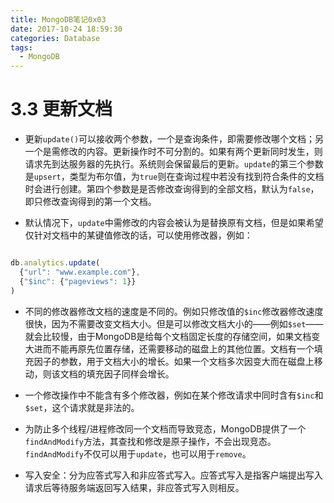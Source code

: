 ```yaml
---
title: MongoDB笔记0x03
date: 2017-10-24 18:59:30
categories: Database
tags:
  - MongoDB
---
```


# 3.3 更新文档

+ 更新`update()`可以接收两个参数，一个是查询条件，即需要修改哪个文档；另一个是需修改的内容。更新操作时不可分割的。如果有两个更新同时发生，则请求先到达服务器的先执行。系统则会保留最后的更新。`update`的第三个参数是`upsert`，类型为布尔值，为`true`则在查询过程中若没有找到符合条件的文档时会进行创建。第四个参数是是否修改查询得到的全部文档，默认为`false`，即只修改查询得到的第一个文档。

+ 默认情况下，`update`中需修改的内容会被认为是替换原有文档，但是如果希望仅针对文档中的某键值修改的话，可以使用修改器，例如：

```js

db.analytics.update(
  {"url": "www.example.com"},
  {"$inc": {"pageviews": 1}}
)

```

+ 不同的修改器修改文档的速度是不同的。例如只修改值的`$inc`修改器修改速度很快，因为不需要改变文档大小。但是可以修改文档大小的——例如`$set`——就会比较慢，由于MongoDB是给每个文档固定长度的存储空间，如果文档变大进而不能再原先位置存储，还需要移动的磁盘上的其他位置。文档有一个填充因子的参数，用于文档大小的增长。如果一个文档多次因变大而在磁盘上移动，则该文档的填充因子同样会增长。

+ 一个修改操作中不能含有多个修改器，例如在某个修改请求中同时含有`$inc`和`$set`，这个请求就是非法的。

+ 为防止多个线程/进程修改同一个文档而导致竞态，MongoDB提供了一个`findAndModify`方法，其查找和修改是原子操作，不会出现竞态。`findAndModify`不仅可以用于`update`，也可以用于`remove`。

+ 写入安全：分为应答式写入和非应答式写入。应答式写入是指客户端提出写入请求后等待服务端返回写入结果，非应答式写入则相反。
